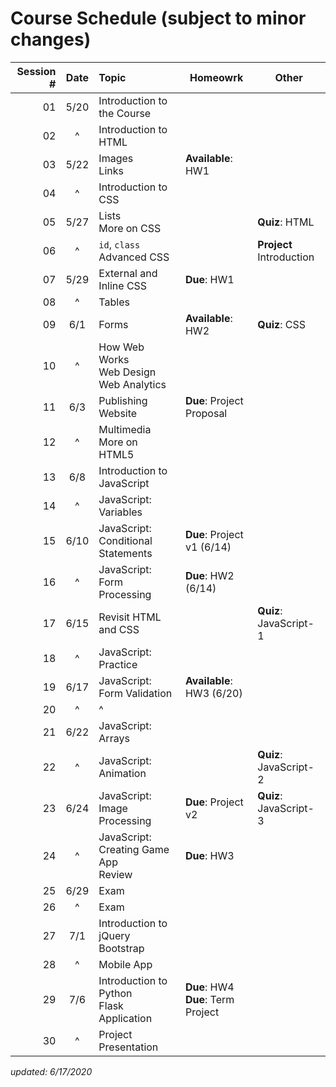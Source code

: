 # Course Schedule (subject to minor changes)

| Session # | Date  | Topic                                        | Homeowrk                              | Other                    |
| --------: | :---: | :------------------------------------------- | ------------------------------------- | ------------------------ |
|        01 | 5/20  | Introduction to the Course                   |
|        02 |   ^   | Introduction to HTML                         |
|        03 | 5/22  | Images<br>Links                              | **Available**: HW1                    |
|        04 |   ^   | Introduction to CSS                          |
|        05 | 5/27  | Lists<br>More on CSS                         |                                       | **Quiz**: HTML           |
|        06 |   ^   | `id`, `class`<br>Advanced CSS                |                                       | **Project** Introduction |
|        07 | 5/29  | External and Inline CSS                      | **Due**: HW1                          |
|        08 |   ^   | Tables                                       |
|        09 |  6/1  | Forms                                        | **Available**: HW2                    | **Quiz**: CSS            |
|        10 |   ^   | How Web Works<br>Web Design<br>Web Analytics |
|        11 |  6/3  | Publishing Website                           | **Due**: Project Proposal             |
|        12 |   ^   | Multimedia<br>More on HTML5                  |
|        13 |  6/8  | Introduction to JavaScript<br>               |                                       |
|        14 |   ^   | JavaScript: Variables                        |                                       |
|        15 | 6/10  | JavaScript: Conditional Statements           | **Due**: Project v1 (6/14)            |                          |
|        16 |   ^   | JavaScript: Form Processing                  | **Due**: HW2 (6/14)                   |
|        17 | 6/15  | Revisit HTML and CSS                         |                                       | **Quiz**: JavaScript-1   |
|        18 |   ^   | JavaScript: Practice                         |                                       |
|        19 | 6/17  | JavaScript: Form Validation                  | **Available**: HW3 (6/20)             |
|        20 |   ^   | ^                                            |
|        21 | 6/22  | JavaScript: Arrays                           |                                       |
|        22 |   ^   | JavaScript: Animation                        |                                       | **Quiz**: JavaScript-2   |
|        23 | 6/24  | JavaScript: Image Processing                 | **Due**: Project v2                   | **Quiz**: JavaScript-3   |
|        24 |   ^   | JavaScript: Creating Game App<br>Review      | **Due**: HW3                          |
|        25 | 6/29  | Exam                                         |                                       |                          |
|        26 |   ^   | Exam                                         |
|        27 |  7/1  | Introduction to jQuery<br>Bootstrap          |                                       |                          |
|        28 |   ^   | Mobile App                                   |
|        29 |  7/6  | Introduction to Python<br>Flask Application  | **Due**: HW4<br>**Due**: Term Project |
|        30 |   ^   | Project Presentation                         |


*updated: 6/17/2020*